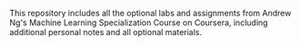 This repository includes all the optional labs and assignments from Andrew Ng's Machine Learning Specialization Course on Coursera, including additional personal notes and all optional materials. 
